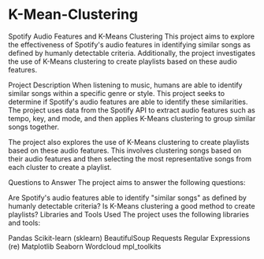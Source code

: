# K-Mean-Clustering
Spotify Audio Features and K-Means Clustering
This project aims to explore the effectiveness of Spotify's audio features in identifying similar songs as defined by humanly detectable criteria. Additionally, the project investigates the use of K-Means clustering to create playlists based on these audio features.

Project Description
When listening to music, humans are able to identify similar songs within a specific genre or style. This project seeks to determine if Spotify's audio features are able to identify these similarities. The project uses data from the Spotify API to extract audio features such as tempo, key, and mode, and then applies K-Means clustering to group similar songs together.

The project also explores the use of K-Means clustering to create playlists based on these audio features. This involves clustering songs based on their audio features and then selecting the most representative songs from each cluster to create a playlist.

Questions to Answer
The project aims to answer the following questions:

Are Spotify's audio features able to identify "similar songs" as defined by humanly detectable criteria?
Is K-Means clustering a good method to create playlists?
Libraries and Tools Used
The project uses the following libraries and tools:

Pandas
Scikit-learn (sklearn)
BeautifulSoup
Requests
Regular Expressions (re)
Matplotlib
Seaborn
Wordcloud
mpl_toolkits
